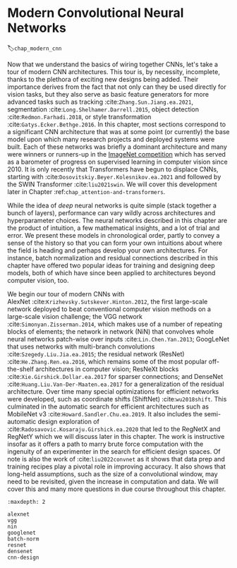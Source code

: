# Modern Convolutional Neural Networks
:label:`chap_modern_cnn`

Now that we understand the basics of wiring together CNNs, let's take
a tour of modern CNN architectures. This tour is, by
necessity, incomplete, thanks to the plethora of exciting new designs
being added. Their importance derives from the fact that not only can
they be used directly for vision tasks, but they also serve as basic
feature generators for more advanced tasks such as tracking
:cite:`Zhang.Sun.Jiang.ea.2021`, segmentation :cite:`Long.Shelhamer.Darrell.2015`, object
detection :cite:`Redmon.Farhadi.2018`, or style transformation
:cite:`Gatys.Ecker.Bethge.2016`.  In this chapter, most sections
correspond to a significant CNN architecture that was at some point
(or currently) the base model upon which many research projects and
deployed systems were built.  Each of these networks was briefly a
dominant architecture and many were winners or runners-up in the
[ImageNet competition](https://www.image-net.org/challenges/LSVRC/)
which has served as a barometer of progress on supervised learning in
computer vision since 2010. It is only recently that Transformers have begun
to displace CNNs, starting with :cite:`Dosovitskiy.Beyer.Kolesnikov.ea.2021` and 
followed by the SWIN Transformer :cite:`liu2021swin`. We will cover this development later 
in Chapter :ref:`chap_attention-and-transformers`. 

While the idea of *deep* neural networks is quite simple (stack
together a bunch of layers), performance can vary wildly across
architectures and hyperparameter choices.  The neural networks
described in this chapter are the product of intuition, a few
mathematical insights, and a lot of trial and error.  We present these
models in chronological order, partly to convey a sense of the history
so that you can form your own intuitions about where the field is
heading and perhaps develop your own architectures.  For instance,
batch normalization and residual connections described in this chapter
have offered two popular ideas for training and designing deep models,
both of which have since been applied to architectures beyond computer
vision, too.

We begin our tour of modern CNNs with  
AlexNet :cite:`Krizhevsky.Sutskever.Hinton.2012`,
the first large-scale network deployed to beat conventional computer
vision methods on a large-scale vision challenge; the VGG network
:cite:`Simonyan.Zisserman.2014`, which makes use of a number of
repeating blocks of elements; the network in network (NiN) that
convolves whole neural networks patch-wise over inputs
:cite:`Lin.Chen.Yan.2013`; GoogLeNet that uses networks with
multi-branch convolutions :cite:`Szegedy.Liu.Jia.ea.2015`; the residual
network (ResNet) :cite:`He.Zhang.Ren.ea.2016`, which remains some of
the most popular off-the-shelf architectures in computer vision;
ResNeXt blocks :cite:`Xie.Girshick.Dollar.ea.2017`
for sparser connections;
and DenseNet
:cite:`Huang.Liu.Van-Der-Maaten.ea.2017` for a generalization of the
residual architecture. Over time many special optimizations for efficient 
networks were developed, such as coordinate shifts (ShiftNet) :cite:`wu2018shift`. This 
culminated in the automatic search for efficient architectures such as 
MobileNet v3 :cite:`Howard.Sandler.Chu.ea.2019`. It also includes the 
semi-automatic design exploration of :cite:`Radosavovic.Kosaraju.Girshick.ea.2020`
that led to the RegNetX and RegNetY which we will discuss later in this chapter. 
The work is instructive insofar as it offers a path to marry brute force computation with 
the ingenuity of an experimenter in the search for efficient design spaces. Of note is
also the work of :cite:`liu2022convnet` as it shows that data prep and training recipes 
play a pivotal role in improving accuracy. It also shows that long-held assumptions, such as 
the size of a convolutional window, may need to be revisited, given the increase in 
computation and data. We will cover this and many more questions in due course throughout this chapter. 

```toc
:maxdepth: 2

alexnet
vgg
nin
googlenet
batch-norm
resnet
densenet
cnn-design
```

